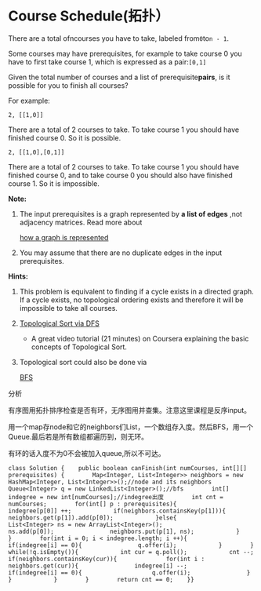 # Course Schedule\(拓扑）

There are a total ofncourses you have to take, labeled from`0`to`n - 1`.

Some courses may have prerequisites, for example to take course 0 you have to first take course 1, which is expressed as a pair:`[0,1]`

Given the total number of courses and a list of prerequisite**pairs**, is it possible for you to finish all courses?

For example:

```text
2, [[1,0]]
```

There are a total of 2 courses to take. To take course 1 you should have finished course 0. So it is possible.

```text
2, [[1,0],[0,1]]
```

There are a total of 2 courses to take. To take course 1 you should have finished course 0, and to take course 0 you should also have finished course 1. So it is impossible.

**Note:**

1. The input prerequisites is a graph represented by **a list of edges** ,not adjacency matrices. Read more about

   [how a graph is represented](https://www.khanacademy.org/computing/computer-science/algorithms/graph-representation/a/representing-graphs)

2. You may assume that there are no duplicate edges in the input prerequisites.

**Hints:**

1. This problem is equivalent to finding if a cycle exists in a directed graph. If a cycle exists, no topological ordering exists and therefore it will be impossible to take all courses.
2. [Topological Sort via DFS](https://class.coursera.org/algo-003/lecture/52)
   * A great video tutorial \(21 minutes\) on Coursera explaining the basic concepts of Topological Sort.
3. Topological sort could also be done via

   [BFS](https://en.wikipedia.org/wiki/Topological_sorting#Algorithms)

分析

有序图用拓扑排序检查是否有环，无序图用并查集。注意这里课程是反序input。

用一个map存node和它的neighbors们List，一个数组存入度。然后BFS，用一个Queue.最后若是所有数组都遍历到，则无环。

有环的话入度不为0不会被加入queue,所以不可达。

```text
class Solution {    public boolean canFinish(int numCourses, int[][] prerequisites) {        Map<Integer, List<Integer>> neighbors = new HashMap<Integer, List<Integer>>();//node and its neighbors        Queue<Integer> q = new LinkedList<Integer>();//bfs        int[] indegree = new int[numCourses];//indegree出度        int cnt = numCourses;        for(int[] p : prerequisites){            indegree[p[0]] ++;            if(neighbors.containsKey(p[1])){                neighbors.get(p[1]).add(p[0]);            }else{                List<Integer> ns = new ArrayList<Integer>();                ns.add(p[0]);                neighbors.put(p[1], ns);            }        }        for(int i = 0; i < indegree.length; i ++){            if(indegree[i] == 0){                q.offer(i);            }        }        while(!q.isEmpty()){            int cur = q.poll();            cnt --;            if(neighbors.containsKey(cur)){              for(int i : neighbors.get(cur)){                indegree[i] --;                if(indegree[i] == 0){                    q.offer(i);                }            }            }        }        return cnt == 0;    }}
```

